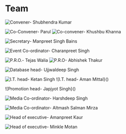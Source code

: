 # Team

![Convener- Shubhendra Kumar]()

![Co-Convener- Parul]()  ![Co-convener- Khushbu Khanna]()

![Secretary- Manpreet Singh Bains]()

![Event Co-ordinator- Charanpreet Singh]()

![P.R.O.- Tejas Walia]()  ![P.R.O- Abhishek Thakur]()

![Database head- Ujjwaldeep Singh]()

![I.T. head- Ketan Singh]()  ![I.T. head- Aman Mittal}()

![Promotion head- Japjyot Singh}()

![Media Co-ordinator- Harshdeep Singh]()


![Media Co-ordinator- Altmash Salman Mirza]()


![Head of executive- Amanpreet Kaur]()


![Head of executive- Minkle Motan]()





